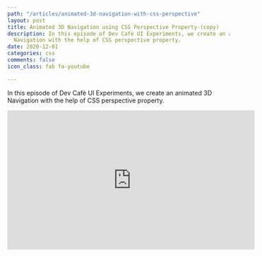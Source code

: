 ```yaml
---
path: "/articles/animated-3d-navigation-with-css-perspective"
layout: post
title: Animated 3D Navigation using CSS Perspective Property-(copy)
description: In this episode of Dev Cafè UI Experiments, we create an animated 3D
  Navigation with the help of CSS perspective property.
date: 2020-12-01
categories: css
comments: false
icon_class: fab fa-youtube

---
```

In this episode of Dev Cafè UI Experiments, we create an animated 3D Navigation with the help of CSS perspective property.

<div class="youtube-container">
  <iframe width="560" height="315" src="https://www.youtube.com/embed/9pm23x_r4zk" frameborder="0" allow="accelerometer; autoplay; clipboard-write; encrypted-media; gyroscope; picture-in-picture" allowfullscreen></iframe>
</div>